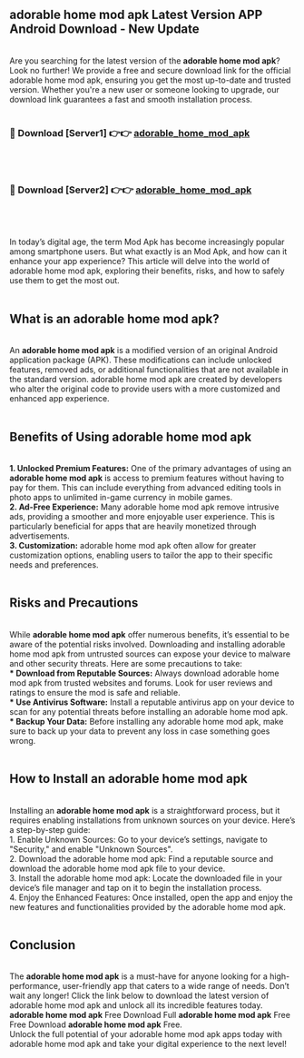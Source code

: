 ## adorable home mod apk Latest Version APP Android Download - New Update
<br>
Are you searching for the latest version of the <strong>adorable home mod apk</strong>? Look no further! We provide a free and secure download link for the official adorable home mod apk, ensuring you get the most up-to-date and trusted version. Whether you're a new user or someone looking to upgrade, our download link guarantees a fast and smooth installation process.
<br>
<br>
<h3>🔴 Download [Server1] 👉👉 <a href="https://modyolo.store/adorable+home+mod+apk">adorable_home_mod_apk</a></h3><br>
<br>
<h3>🔴 Download [Server2] 👉👉 <a href="https://modyolo.store/adorable+home+mod+apk">adorable_home_mod_apk</a></h3><br>
<br>
<br>
In today’s digital age, the term Mod Apk has become increasingly popular among smartphone users. But what exactly is an Mod Apk, and how can it enhance your app experience? This article will delve into the world of adorable home mod apk, exploring their benefits, risks, and how to safely use them to get the most out.
<br>
<br>
<h2>What is an adorable home mod apk?</h2>
<br>
An <strong>adorable home mod apk</strong> is a modified version of an original Android application package (APK). These modifications can include unlocked features, removed ads, or additional functionalities that are not available in the standard version. adorable home mod apk are created by developers who alter the original code to provide users with a more customized and enhanced app experience.
<br>
<br>
<h2>Benefits of Using adorable home mod apk</h2>
<br>
<strong> 1. Unlocked Premium Features:</strong> One of the primary advantages of using an <strong>adorable home mod apk</strong> is access to premium features without having to pay for them. This can include everything from advanced editing tools in photo apps to unlimited in-game currency in mobile games.
<br>
<strong> 2. Ad-Free Experience:</strong> Many adorable home mod apk remove intrusive ads, providing a smoother and more enjoyable user experience. This is particularly beneficial for apps that are heavily monetized through advertisements.
<br>
<strong> 3. Customization:</strong> adorable home mod apk often allow for greater customization options, enabling users to tailor the app to their specific needs and preferences.
<br>
<br>
<h2>Risks and Precautions</h2>
<br>
While <strong>adorable home mod apk</strong> offer numerous benefits, it’s essential to be aware of the potential risks involved. Downloading and installing adorable home mod apk from untrusted sources can expose your device to malware and other security threats. Here are some precautions to take:
<br>
<strong> * Download from Reputable Sources:</strong> Always download adorable home mod apk from trusted websites and forums. Look for user reviews and ratings to ensure the mod is safe and reliable.
<br>
<strong> * Use Antivirus Software:</strong> Install a reputable antivirus app on your device to scan for any potential threats before installing an adorable home mod apk.
<br>
<strong> * Backup Your Data:</strong> Before installing any adorable home mod apk, make sure to back up your data to prevent any loss in case something goes wrong.
<br>
<br>
<h2>How to Install an adorable home mod apk</h2>
<br>
Installing an <strong>adorable home mod apk</strong> is a straightforward process, but it requires enabling installations from unknown sources on your device. Here’s a step-by-step guide:
<br>
 1. Enable Unknown Sources: Go to your device’s settings, navigate to "Security," and enable "Unknown Sources".
<br>
 2. Download the adorable home mod apk: Find a reputable source and download the adorable home mod apk file to your device.
<br>
 3. Install the adorable home mod apk: Locate the downloaded file in your device’s file manager and tap on it to begin the installation process.
<br>
 4. Enjoy the Enhanced Features: Once installed, open the app and enjoy the new features and functionalities provided by the adorable home mod apk.
<br>
<br>
<h2><strong>Conclusion</strong></h2>
<br>
The <strong>adorable home mod apk</strong> is a must-have for anyone looking for a high-performance, user-friendly app that caters to a wide range of needs. Don’t wait any longer! Click the link below to download the latest version of adorable home mod apk and unlock all its incredible features today.
<br>
<strong>adorable home mod apk</strong> Free Download Full <strong>adorable home mod apk</strong> Free Free Download <strong>adorable home mod apk</strong> Free.
<br>
Unlock the full potential of your adorable home mod apk apps today with adorable home mod apk and take your digital experience to the next level!